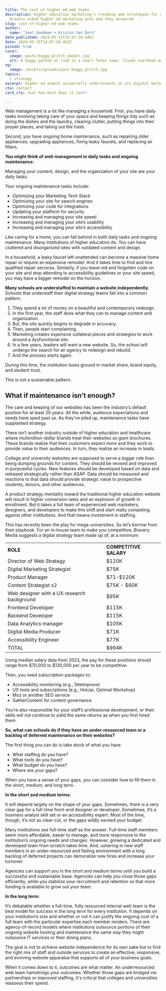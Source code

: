 ```yaml
---
title: The cost of higher ed web teams
description: Higher education marketing's trending web strategies for 2024.
  Bravery asked higher ed marketing pros and they answered.
slug: cost-of-higher-ed-web-teams
author:
  name: "Joel Goodman + Kristin Van Dorn"
date_published: 2024-05-15T10:07:34.446Z
date: 2024-05-15T14:07:34.453Z
pinned: true
cover:
  image: posts/buggy-glitch_uoodcc.jpg
  alt: A buggy parked on road in a small Texas town. Clouds overhead and old buildings on either side. Glitched out.
og:
  image: /assets/uploads/post-buggy-glitch.jpg
topics:
  - strategy
excerpt: Higher ed almost universally underinvests in its digital marketing team.
cta: contact
card_cta: Just how much does it cost?

---
```

Web management is a lot like managing a household. First, you have daily tasks involving taking care of your space and keeping things tidy such as doing the dishes and the laundry, clearing clutter, putting things into their proper places, and taking out the trash.

Second, you have ongoing home maintenance, such as repairing older appliances, upgrading appliances, fixing leaky faucets, and replacing air filters.

**You might think of web management in daily tasks and ongoing maintenance:**

Managing your content, design, and the organization of your site are your daily tasks.

Your ongoing maintenance tasks include:

* Optimizing your Marketing Tech Stack
* Optimizing your site for search engines
* Optimizing your code for integrations
* Updating your platform for security
* Increasing and managing your site speed
* Increasing and managing your site’s usability
* Increasing and managing your site’s accessibility

Like caring for a home, you can fall behind in both daily tasks and ongoing maintenance. Many institutions of higher education do. You can have cluttered and disorganized sites with outdated content and design.

In a household, a leaky faucet left unattended can become a massive home repair or require an expensive remodel. And it takes time to find and hire qualified repair services. Similarly, if you leave old and forgotten code on your site and stop attending to accessibility guidelines or your site speed, you may have a bigger remodel on the horizon.

**Many schools are understaffed to maintain a website independently.** Schools that understaff their digital strategy teams fall into a common pattern:

1. They spend a lot of money on a beautiful and contemporary redesign.
2. In the first year, the staff does what they can to manage content and organization.
3. But, the site quickly begins to degrade in accuracy.
4. Then, people start complaining.
5. Marketing creates expensive collateral pieces and strategies to work around a dysfunctional site.
6. In a few years, leaders will want a new website. So, the school will undergo the search for an agency to redesign and rebuild.
7. And the process starts again.

During this time, the institution loses ground in market share, brand equity, and student trust.

This is not a sustainable pattern.

## What if maintenance isn’t enough?

The care and keeping of our websites has been the industry’s default position for at least 20 years. All the while, audience expectations and needs have sped past us. As they’ve piled up, maintenance tasks have supplanted strategy.

There isn’t another industry outside of higher education and healthcare where multimillion-dollar brands treat their websites as giant brochures. These brands realize that their customers expect more and they work to provide value to their audiences. In turn, they realize an increase in leads.

College and university websites are supposed to serve a bigger role than being dumping grounds for content. They should be revised and improved in purposeful cycles. New features should be developed based on data and released strategically rather than ASAP. Data should be measured and reactions to that data should provide strategic value to prospective students, donors, and other audiences.

A product strategy mentality toward the traditional higher education website will result in higher conversion rates and an explosion of growth in enrollment. But it takes a full team of experienced web marketers, designers, and developers to make this shift and start really competing against other institutions. And that means investment in staffing.

This has recently been the play for mega-universities. So let’s borrow from their playbook. For an in-house team to make you competitive, Bravery Media suggests a digital strategy team made up of, at a minimum:

<table>
  <tr>
   <td><strong>ROLE</strong>
   </td>
   <td><strong>COMPETITIVE SALARY </strong>
   </td>
  </tr>
  <tr>
   <td>Director of Web Strategy
   </td>
   <td>$120K
   </td>
  </tr>
  <tr>
   <td>Digital Marketing Strategist
   </td>
   <td>$75K
   </td>
  </tr>
  <tr>
   <td>Product Manager
   </td>
   <td>$71-$120K
   </td>
  </tr>
  <tr>
   <td>Content Strategist x2
   </td>
   <td>$75K - $90K
   </td>
  </tr>
  <tr>
   <td>Web designer with a UX research background
   </td>
   <td>$95K
   </td>
  </tr>
  <tr>
   <td>Frontend Developer
   </td>
   <td>$115K
   </td>
  </tr>
  <tr>
   <td>Backend Developer
   </td>
   <td>$115K
   </td>
  </tr>
  <tr>
   <td>Data Analytics manager
   </td>
   <td>$105K
   </td>
  </tr>
  <tr>
   <td>Digital Media Producer
   </td>
   <td>$71K
   </td>
  </tr>
  <tr>
   <td>Accessibility Engineer
   </td>
   <td>$77K
   </td>
  </tr>
  <tr>
   <td>TOTAL
   </td>
   <td>$994K
   </td>
  </tr>
</table>

Using median salary data from 2023, the pay for these positions should range from $70,000 to $130,000 per year to be competitive.

Then, you need subscription packages to:

* Accessibility monitoring (e.g., Siteimprove)
* UX tools and subscriptions (e.g., HotJar, Optimal Workshop)
* Moz or another SEO service
* GatherContent for content governance

You’re also responsible for your staff’s professional development, or their skills will not continue to yield the same returns as when you first hired them.

**So, what can schools do if they have an under-resourced team or a backlog of deferred maintenance on their websites?**

The first thing you can do is take stock of what you have.

* What staffing do you have?
* What tools do you have?
* What budget do you have?
* Where are your gaps?

When you have a sense of your gaps, you can consider how to fill them in the short, medium, and long term.

**In the short and medium terms:**

It will depend largely on the shape of your gaps. Sometimes, there is a very clear gap for a full-time front-end designer or developer. Sometimes, it’s a business analyst skill set or an accessibility expert. Most of the time, though, it’s not as clear-cut, or the gaps wildly exceed your budget.

Many institutions see full-time staff as the answer. Full-time staff members seem more affordable, easier to manage, and more responsive to the institution’s ongoing needs and changes. However, growing a dedicated and developed team from scratch takes time. And, ushering in new staff members in an under-resourced and flailing environment with a long backlog of deferred projects can demoralize new hires and increase your turnover.

Agencies can support you in the short and medium terms until you build a successful and sustainable base. Agencies can help you close those gaps efficiently, while you stabilize your recruitment and retention so that more funding is available to grow out your team.

**In the long term:**

It’s debatable whether a full-time, fully resourced internal web team is the best model for success in the long term for every institution. It depends on your institution’s size and whether or not it can justify the ongoing cost of a full team with the particular expertise each member renders. There are agency-of-record models where institutions outsource portions of their ongoing website hosting and maintenance the same way they might outsource IT services or their dining plans.

The goal is not to achieve website independence for its own sake but to find the right mix of staff and outside services to create an effective, responsive, and evolving website apparatus that supports all of your business goals.

When it comes down to it, outcomes are what matter. An underresourced web team hamstrings your outcomes. Whether those gaps are bridged via partnerships or improved staffing, it's critical that colleges and universities reassess their spend.
